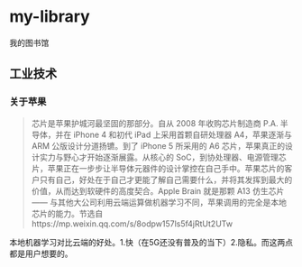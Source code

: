 # my-library
我的图书馆

## 工业技术
### 关于苹果
> 芯片是苹果护城河最坚固的那部分。自从 2008 年收购芯片制造商 P.A. 半导体，并在 iPhone 4 和初代 iPad 上采用首颗自研处理器 A4，苹果逐渐与 ARM 公版设计分道扬镳。到了 iPhone 5 所采用的 A6 芯片，苹果真正的设计实力与野心才开始逐渐展露。从核心的 SoC，到协处理器、电源管理芯片，苹果正在一步步让半导体元器件的设计掌控在自己手中。苹果芯片的客户只有自己，好处在于自己才更能了解自己需要什么，并将其发挥到最大的价值，从而达到软硬件的高度契合。Apple Brain 就是那颗 A13 仿生芯片 —— 与其他大公司利用云端运算做机器学习不同，苹果调用的完全是本地芯片的能力。节选自https://mp.weixin.qq.com/s/8odpw157ls5f4jRtUt2UTw

本地机器学习对比云端的好处。1.快（在5G还没有普及的当下）2.隐私。而这两点都是用户想要的。
